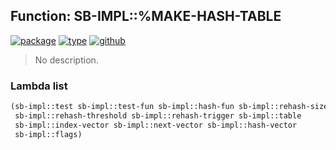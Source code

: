 ## Function: SB-IMPL::%MAKE-HASH-TABLE
[![package](https://img.shields.io/badge/Package-SB--IMPL-5f9ea0.svg?style=social&colorA=999999)](../) [![type](https://img.shields.io/badge/Type-Function-5f9ea0.svg?style=social&colorA=999999)](../#function) [![github](https://img.shields.io/badge/GitHub-View_the_source-5f9ea0.svg?style=social&colorA=999999&logo=github)](https://github.com/sbcl/sbcl/blob/master/src/code/hash-table.lisp/) 

> No description.

### Lambda list
```cl
(sb-impl::test sb-impl::test-fun sb-impl::hash-fun sb-impl::rehash-size
 sb-impl::rehash-threshold sb-impl::rehash-trigger sb-impl::table
 sb-impl::index-vector sb-impl::next-vector sb-impl::hash-vector
 sb-impl::flags)
```
